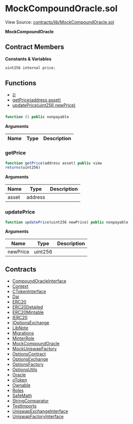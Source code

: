 # MockCompoundOracle.sol

View Source: [contracts/lib/MockCompoundOracle.sol](../contracts/lib/MockCompoundOracle.sol)

**MockCompoundOracle**

## Contract Members
**Constants & Variables**

```js
uint256 internal price;

```

## Functions

- [()](#)
- [getPrice(address asset)](#getprice)
- [updatePrice(uint256 newPrice)](#updateprice)

### 

```js
function () public nonpayable
```

**Arguments**

| Name        | Type           | Description  |
| ------------- |------------- | -----|

### getPrice

```js
function getPrice(address asset) public view
returns(uint256)
```

**Arguments**

| Name        | Type           | Description  |
| ------------- |------------- | -----|
| asset | address |  | 

### updatePrice

```js
function updatePrice(uint256 newPrice) public nonpayable
```

**Arguments**

| Name        | Type           | Description  |
| ------------- |------------- | -----|
| newPrice | uint256 |  | 

## Contracts

* [CompoundOracleInterface](CompoundOracleInterface.md)
* [Context](Context.md)
* [CTokenInterface](CTokenInterface.md)
* [Dai](Dai.md)
* [ERC20](ERC20.md)
* [ERC20Detailed](ERC20Detailed.md)
* [ERC20Mintable](ERC20Mintable.md)
* [IERC20](IERC20.md)
* [IOptionsExchange](IOptionsExchange.md)
* [LibNote](LibNote.md)
* [Migrations](Migrations.md)
* [MinterRole](MinterRole.md)
* [MockCompoundOracle](MockCompoundOracle.md)
* [MockUniswapFactory](MockUniswapFactory.md)
* [OptionsContract](OptionsContract.md)
* [OptionsExchange](OptionsExchange.md)
* [OptionsFactory](OptionsFactory.md)
* [OptionsUtils](OptionsUtils.md)
* [Oracle](Oracle.md)
* [oToken](oToken.md)
* [Ownable](Ownable.md)
* [Roles](Roles.md)
* [SafeMath](SafeMath.md)
* [StringComparator](StringComparator.md)
* [TestImports](TestImports.md)
* [UniswapExchangeInterface](UniswapExchangeInterface.md)
* [UniswapFactoryInterface](UniswapFactoryInterface.md)

